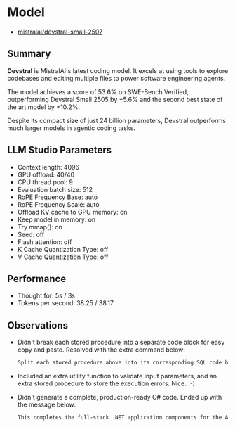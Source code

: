 # Model

- [mistralai/devstral-small-2507](https://lmstudio.ai/models/mistralai/devstral-small-2507)

## Summary

**Devstral** is MistralAI's latest coding model. It excels at using tools to explore codebases and editing multiple files to power software engineering agents.

The model achieves a score of 53.6% on SWE-Bench Verified, outperforming Devstral Small 2505 by +5.6% and the second best state of the art model by +10.2%.

Despite its compact size of just 24 billion parameters, Devstral outperforms much larger models in agentic coding tasks.

## LLM Studio Parameters

- Context length: 4096
- GPU offload: 40/40
- CPU thread pool: 9
- Evaluation batch size: 512
- RoPE Frequency Base: auto
- RoPE Frequency Scale: auto
- Offload KV cache to GPU memory: on
- Keep model in memory: on
- Try mmap(): on
- Seed: off
- Flash attention: off
- K Cache Quantization Type: off
- V Cache Quantization Type: off

## Performance

- Thought for: 5s / 3s
- Tokens per second: 38.25 / 38.17

## Observations

- Didn't break each stored procedure into a separate code block for easy copy and paste. Resolved with the extra command below:

    ```txt
    Split each stored procedure above into its corresponding SQL code block.
    ```

- Included an extra utility function to validate input parameters, and an extra stored procedure to store the execution errors. Nice. :-)
- Didn't generate a complete, production-ready C# code. Ended up with the message below:

    ```txt
    This completes the full-stack .NET application components for the Activity table. Each component is designed following best practices and includes proper validation and testing mechanisms.
    ```
